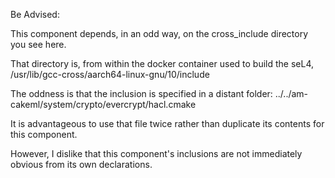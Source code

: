 Be Advised:

This component depends, in an odd way, on the cross\_include directory you see here.

That directory is, from within the docker container used to build the seL4,
     /usr/lib/gcc-cross/aarch64-linux-gnu/10/include

The oddness is that the inclusion is specified in a distant folder:
    ../../am-cakeml/system/crypto/evercrypt/hacl.cmake

It is advantageous to use that file twice rather than duplicate its contents for this component.

However, I dislike that this component's inclusions are not immediately obvious from its own declarations.
